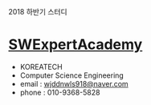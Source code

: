 ﻿2018 하반기 스터디


[SWExpertAcademy](https://www.swexpertacademy.com/main/main.do) 
============================





- KOREATECH
- Computer Science Engineering
- email : wjddnwls918@naver.com
- phone : 010-9368-5828
